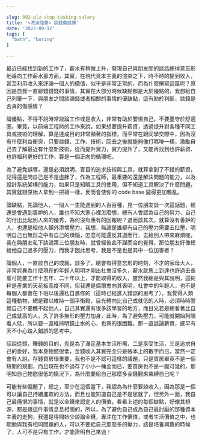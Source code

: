 ```yaml
---

slug: 002-plz-stop-tasking-salary
title: '<洗澡隨筆> 談錢傷感情'
date: '2022-09-12'
tags: [
  "bath", "boring"
]

---
```


最近已經找到新的工作了，薪水有稍微上升，發現自己與朋友間的談話總得意忘形地導向工作薪水那方面，其實，在現代資本主義的渲染之下，時不時的提到收入，甚至利用收入來評論一個人的價值，似乎是非常正常的，而為什麼撰寫這篇呢？原因是自覺一直聊錢錢錢的事情，其實在大部分時候缺點都是大於優點的，我想給自己列舉一下，與朋友之間談論錢或者相關的事情的優缺點，這有助於判斷，談錢是否真的傷感情？

<!--truncate-->

論優點，不得不說時常談論工作或是收入，非常有助於警惕自己，不要墨守於舒適圈，畢竟，以前端工程師的工作來說，如果想要提升薪資，透過提升對各種不同工具或技術的理解，算是達成目的非常顯著的指標，而平常在跟同學交際中，因為沒有什麼利益衝突，只要談錢、工作、技術，回去之後就能夠像打嗎啡一樣，激勵自己去了解最近有什麼新技術，從而提升實力，實力提升了，又能再找到也許薪資、也許福利更好的工作，算是一個正向的循環吧。

為了避免誤導，還是必須說明，盲目的追求技術與工具，就算拿到了不錯的薪資，記得還是問自己是不是虛胖了，作為工程師，最重要的還是解決問題的能力，以及設計系統架構的能力，如果只是知曉工具的使用，但不知道工具解決了什麼問題，其實就跟原始人拿到一把槍一樣，反而會使你的 code base 變得更加雜亂。

論缺點，先論他人，一個人一生能遇到的人百百種，見一位朋友談一次這話題，總還是會遇到善妒的人，誰也不知大家心裡怎麼想，總有人會認為自己的努力、自己的付出比起別人來的優秀，為何沒有應有的回報呢？退而談其次，就算沒有善妒的人，也還是給他人額外添增壓力，我想，無論是誰都有自己的壓力需要去扛壓，明明自己也無形之中有自己的煩惱，怎麼可能還反其道而行，去給別人帶來麻煩呢，我在與朋友私下談論第三位朋友時，就曾經彼此不謀而合的覺得，那位朋友好像總給他自己過多的壓力，而我才因此思考，我是不是也是其中一位加害者？

論個人，一直談自己的成就，談多了，總會有得意忘形的時刻，不才的家母大人，非常詫異為什麼現在的年輕人明明才剛出社會沒多久，薪水就馬上到達也許過去長輩可能要工作十五年、二十年以上，才能取得的收入，雖然我總是與其說明，這純粹是產業的天花板高度不同，但我還是偶爾會向其表明，社會中的年輕人，也不是每個人都會在下班以後還私自進修的（這時已經進入錯誤的思考了），我覺得人類這種動物，總是難以維持一個平衡點，目光轉向比自己成就低的人時，必須時時警惕自己不要瞧不起他人，自己其實還有很多該學習的地方，而目光若是總看著比自己成就高的人，久了許多無形的壓力加身，此時，為了避免壓力，可能就開始狗眼看人低，所以要一直維持明鏡止水的心，也真的很困難，那一直談論薪資，遲早有天不小心踏入錯誤的思考中。

話說從頭，賺錢的目的，先是為了滿足基本生活所需，二是享受生活，三是追求自己的愛好，我本身物慾很低，金錢收入其實完全只是帳本上的數字而已，當然一定會有人說，存錢買房很重要，我也不是不認可這樣的議題，只是買房畢竟不是一個短期的規劃，而且現在也不過存了小小一桶金而已，要買房也不是一蹴可幾的，那明知自己物慾很低的情況下，為什麼要給自己那麼多金錢觀來束縛自己呢？

可能有些偏題了，總之，至少在這個當下，我認為為什麼要談收入，因為那是一個可以讓自己持續進取的方法，而且也能知道自己是不是屈就了，但另外一面，我自己最痛恨的事情，就是以金錢來認定人的價值，看看上述的每個缺點，好像其根源，都是跟這件事情息息相關的，所以，為了避免自己成為自己最討厭的那種資本主義的走狗，我還是得開始少談論金錢，專注在工作價值，或者生活價值之中，也期勉與我有相同問題的人，可以不要給自己那麼多的壓力，該是培養興趣的時候了，人可不是只有工作，才能證明自己來過！